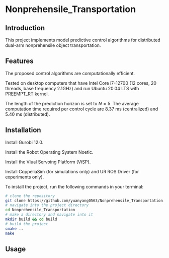 # Nonprehensile_Transportation

## Introduction

This project implements model predictive control algorithms for distributed dual-arm nonprehensile object transportation.

## Features

The proposed control algorithms are computationally efficient.

Tested on desktop computers that have Intel Core i7-12700 (12 cores, 20 threads, base frequency 2.1GHz) and run Ubuntu 20.04 LTS with PREEMPT_RT kernel.

The length of the prediction horizon is set to $N=5$. The average computation time required per control cycle are 8.37 ms (centralized) and 5.40 ms (distributed).

## Installation

Install Gurobi 12.0.

Install the Robot Operating System Noetic.

Install the Viual Servoing Platform (ViSP). 

Install CoppeliaSim (for simulations only) and UR ROS Driver (for experiments only).

To install the project, run the following commands in your terminal:

```bash
# clone the repository
git clone https://github.com/yuanyang0563/Nonprehensile_Transportation.git
# navigate into the project directory
cd Nonprehensile_Transportation
# make a directory and navigate into it
mkdir build && cd build
# build the project
cmake ..
make

```

## Usage
